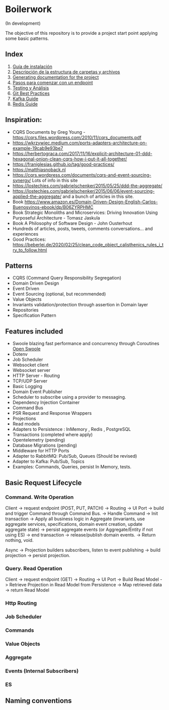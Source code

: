 # Boilerwork

(In development)

The objective of this repository is to provide a project start point applying some basic patterns.

## Index

1. [Guía de instalación](./docs/InstallationGuide.md)
2. [Descripción de la estructura de carpetas y archivos](./docs/FilesTypesDescription.md)
3. [Generating documentation for the project](./docs/GeneratingDocumentation.md)
4. [Pasos para comenzar con un endpoint](./docs/UseGuide.md)
5. [Testing y Análisis](./docs/TestingAndAnalysis.md)
6. [Git Best Practices](./docs/GitBestPractices.md)
7. [Kafka Guide](./docs/KafkaGuide.md)
8. [Redis Guide](./docs/RedisGuide.md)


## Inspiration:

-   CQRS Documents by Greg Young - https://cqrs.files.wordpress.com/2010/11/cqrs_documents.pdf
-   https://wkrzywiec.medium.com/ports-adapters-architecture-on-example-19cab9e93be7
-   https://herbertograca.com/2017/11/16/explicit-architecture-01-ddd-hexagonal-onion-clean-cqrs-how-i-put-it-all-together/
-   https://franiglesias.github.io/tag/good-practices/
-   https://matthiasnoback.nl
-   https://cqrs.wordpress.com/documents/cqrs-and-event-sourcing-synergy/ Lots of info in this site
-   https://lostechies.com/gabrielschenker/2015/05/25/ddd-the-aggregate/
-   https://lostechies.com/gabrielschenker/2015/06/06/event-sourcing-applied-the-aggregate/ and a bunch of articles in this site.
-   Book https://www.amazon.es/Domain-Driven-Design-English-Carlos-Buenosvinos-ebook/dp/B06ZYRPHMC
-   Book Strategic Monoliths and Microservices: Driving Innovation Using Purposeful Architecture - Tomasz Jaskula
-   Book A Philosophy of Software Design - John Ousterhout
-   Hundreds of articles, posts, tweets, comments conversations... and experiences
-   Good Practices: https://beberlei.de/2020/02/25/clean_code_object_calisthenics_rules_i_try_to_follow.html

## Patterns

-   CQRS (Command Query Responsibility Segregation)
-   Domain Driven Design
-   Event Driven
-   Event Sourcing (optional, but recommended)
-   Value Objects
-   Invariants validation/protection through assertion in Domain layer
-   Repositories
-   Specification Pattern

## Features included

-   Swoole blazing fast performance and concurrency through Coroutines [Open Swoole](https://openswoole.com)
-   Dotenv
-   Job Scheduler
-   Websocket client
-   Websocket server
-   HTTP Server - Routing
-   TCP/UDP Server
-   Basic Logging
-   Domain Event Publisher
-   Scheduler to subscribe using a provider to messaging.
-   Dependency Injection Container
-   Command Bus
-   PSR Request and Response Wrappers
-   Projections 
-   Read models 
-   Adapters to Persistence : InMemory , Redis , PostgreSQL 
-   Transactions (completed where apply)
-   Opentelemetry (pending)
-   Database Migrations (pending)
-   Middleware for HTTP Ports
-   Adapter to RabbitMQ: Pub/Sub, Queues (Should be revised)
-   Adapter to Kafka: Pub/Sub, Topics
-   Examples: Commands, Queries, persist In Memory, tests.

## Basic Request Lifecycle

### Command. Write Operation

Client -> request endpoint (POST, PUT, PATCH) -> Routing -> UI Port -> build and trigger Command through Command Bus. -> Handle Command -> Init transaction -> Apply all business logic in Aggregate (invariants, use aggregate services, specifications, domain event creation, update aggregate state) -> persist aggregate events (or Aggregate/Entity if not using ES) -> end transaction -> release/publish domain events. -> Return nothing, void.

Async -> Projection builders subscribers, listen to event publishing -> build projection -> persist projection.

### Query. Read Operation

Client -> request endpoint (GET) -> Routing -> UI Port -> Build Read Model -> Retrieve Projection in Read Model from Persistence -> Map retrieved data -> return Read Model


### Http Routing

### Job Scheduler

### Commands

### Value Objects

### Aggregate

### Events (Internal Subscribers)

### ES

## Naming conventions
